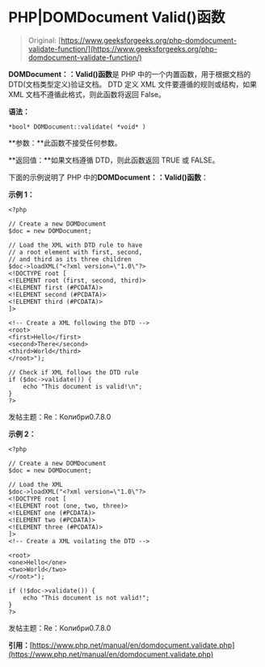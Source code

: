 # PHP|DOMDocument Valid()函数

> Original: [https://www.geeksforgeeks.org/php-domdocument-validate-function/](https://www.geeksforgeeks.org/php-domdocument-validate-function/)

**DOMDocument：：Valid()函数**是 PHP 中的一个内置函数，用于根据文档的 DTD(文档类型定义)验证文档。 DTD 定义 XML 文件要遵循的规则或结构，如果 XML 文档不遵循此格式，则此函数将返回 False。

**语法：**

```
*bool* DOMDocument::validate( *void* )
```

**参数：**此函数不接受任何参数。

**返回值：**如果文档遵循 DTD，则此函数返回 TRUE 或 FALSE。

下面的示例说明了 PHP 中的**DOMDocument：：Valid()函数**：

**示例 1：**

```
<?php

// Create a new DOMDocument
$doc = new DOMDocument;

// Load the XML with DTD rule to have
// a root element with first, second,
// and third as its three children
$doc->loadXML("<?xml version=\"1.0\"?>
<!DOCTYPE root [
<!ELEMENT root (first, second, third)>
<!ELEMENT first (#PCDATA)>
<!ELEMENT second (#PCDATA)>
<!ELEMENT third (#PCDATA)>
]>

<!-- Create a XML following the DTD -->
<root>
<first>Hello</first>
<second>There</second>
<third>World</third>
</root>");

// Check if XML follows the DTD rule
if ($doc->validate()) {
    echo "This document is valid!\n";
}
?>
```

发帖主题：Re：Колибри0.7.8.0

**示例 2：**

```
<?php

// Create a new DOMDocument
$doc = new DOMDocument;

// Load the XML
$doc->loadXML("<?xml version=\"1.0\"?>
<!DOCTYPE root [
<!ELEMENT root (one, two, three)>
<!ELEMENT one (#PCDATA)>
<!ELEMENT two (#PCDATA)>
<!ELEMENT three (#PCDATA)>
]>
<!-- Create a XML voilating the DTD -->

<root>
<one>Hello</one>
<two>World</two>
</root>");

if (!$doc->validate()) {
    echo "This document is not valid!";
}
?>
```

发帖主题：Re：Колибри0.7.8.0

**引用：**[https://www.php.net/manual/en/domdocument.validate.php](https://www.php.net/manual/en/domdocument.validate.php)